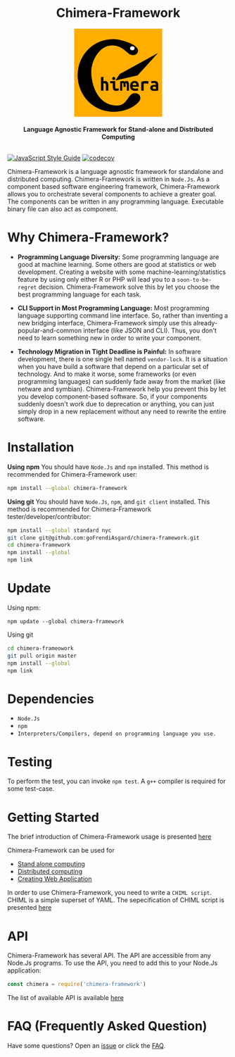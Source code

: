 <h1 align="center">Chimera-Framework</h1>

<div align="center">
  <img src="other/logo.png" />
</div>
<br />
<div align="center">
  <strong>Language Agnostic Framework for Stand-alone and Distributed Computing</strong>
</div>
<br />

[![JavaScript Style Guide](https://img.shields.io/badge/code_style-standard-brightgreen.svg)](https://standardjs.com)
[![codecov](https://codecov.io/gh/goFrendiAsgard/chimera-framework/branch/master/graph/badge.svg)](https://codecov.io/gh/goFrendiAsgard/chimera-framework)

Chimera-Framework is a language agnostic framework for standalone and distributed computing. Chimera-Framework is written in `Node.Js`. As a component based software engineering framework, Chimera-Framework allows you to orchestrate several components to achieve a greater goal. The components can be written in any programming language. Executable binary file can also act as component.

# Why Chimera-Framework?

* __Programming Language Diversity:__ Some programming language are good at machine learning. Some others are good at statistics or web development. Creating a website with some machine-learning/statistics feature by using only either R or PHP will lead you to a `soon-to-be-regret` decision. Chimera-Framework solve this by let you choose the best programming language for each task.

* __CLI Support in Most Programming Language:__ Most programming language supporting command line interface. So, rather than inventing a new bridging interface, Chimera-Framework simply use this already-popular-and-common interface (like JSON and CLI). Thus, you don't need to learn something new in order to write your component.

* __Technology Migration in Tight Deadline is Painful:__ In software development, there is one single hell named `vendor-lock`. It is a situation when you have build a software that depend on a particular set of technology. And to make it worse, some frameworks (or even programming languages) can suddenly fade away from the market (like netware and symbian). Chimera-Framework help you prevent this by let you develop component-based software. So, if your components suddenly doesn't work due to deprecation or anything, you can just simply drop in a new replacement without any need to rewrite the entire software.

# Installation

__Using npm__ You should have `Node.Js` and `npm` installed. This method is recommended for Chimera-Framework user:
```sh
npm install --global chimera-framework
```

__Using git__ You should have `Node.Js`, `npm`, and `git client` installed. This method is recommended for Chimera-Framework tester/developer/contributor:
```sh
npm install --global standard nyc
git clone git@github.com:goFrendiAsgard/chimera-framework.git
cd chimera-framework
npm install --global
npm link
```

# Update

Using npm:
```
npm update --global chimera-framework
```

Using git
```sh
cd chimera-frameowork
git pull origin master
npm install --global
npm link
```

# Dependencies

* `Node.Js`
* `npm`
* `Interpreters/Compilers, depend on programming language you use.`

# Testing

To perform the test, you can invoke `npm test`. A `g++` compiler is required for some test-case.

# Getting Started

The brief introduction of Chimera-Framework usage is presented [here](doc/gettingStarted.md)

Chimera-Framework can be used for

* [Stand alone computing](doc/gettingStarted.md#stand-alone-computing)
* [Distributed computing](doc/gettingStarted.md#distributed-computing)
* [Creating Web Application](doc/gettingStarted.md#web-app)

In order to use Chimera-Framework, you need to write a `CHIML script`. CHIML is a simple superset of YAML. The sepecification of CHIML script is presented [here](doc/chiml.md)

# API

Chimera-Framework has several API. The API are accessible from any Node.Js programs. To use the API, you need to add this to your Node.Js application:

```javascript
const chimera = require('chimera-framework')
```

The list of available API is available [here](doc/api.md)

# FAQ (Frequently Asked Question)

Have some questions?  Open an [issue](https://github.com/goFrendiAsgard/chimera-framework/issues) or click the [FAQ](doc/faq.md).
